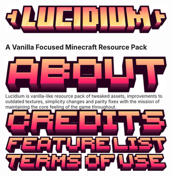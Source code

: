 ![Lucidium - Title](/gallery/text/lucidium-title.png)
## A Vanilla Focused Minecraft Resource Pack

<img src="/gallery/text/about.png" alt="credits" heigth="50">
Lucidium is vanilla-like resource pack of tweaked assets, improvements to outdated textures, simplicity changes and parity fixes with the mission of maintaining the core feeling of the game throughout. 

<img src="/gallery/text/credits.png" alt="credits" heigth="50">

<img src="/gallery/text/feature-list.png" alt="credits" heigth="50">

<img src="/gallery/text/terms-of-use.png" alt="credits" heigth="50">
